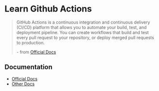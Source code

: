 # Learn Github Actions

> GitHub Actions is a continuous integration and continuous delivery (CI/CD) platform that allows you to automate your build, test, and deployment pipeline. You can create workflows that build and test every pull request to your repository, or deploy merged pull requests to production.
> 
> \- from [Official Docs](https://docs.github.com/en/actions/learn-github-actions/understanding-github-actions)

## Documentation
- [Official Docs](https://docs.github.com/en/actions/learn-github-actions/understanding-github-actions)
- [Other Docs](https://github.com/verlandz/learn-github-actions/tree/main/docs)